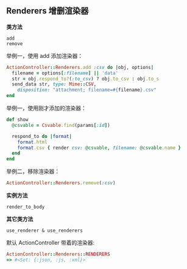 ## Renderers 增删渲染器

**类方法**

```
add
remove
```

举例一，使用 add 添加渲染器：

```ruby
ActionController::Renderers.add :csv do |obj, options|
  filename = options[:filename] || 'data'
  str = obj.respond_to?(:to_csv) ? obj.to_csv : obj.to_s
  send_data str, type: Mime::CSV,
    disposition: "attachment; filename=#{filename}.csv"
end
```

举例一，使用刚才添加的渲染器：

```ruby
def show
  @csvable = Csvable.find(params[:id])

  respond_to do |format|
    format.html
    format.csv { render csv: @csvable, filename: @csvable.name }
  end
end
```

举例二，移除渲染器：

```ruby
ActionController::Renderers.remove(:csv)
```

**实例方法**

```
render_to_body
```

**其它类方法**

```
use_renderer & use_renderers
```

默认 ActionController 带着的渲染器:

```ruby
ActionController::Renderers::RENDERERS
=> #<Set: {:json, :js, :xml}>
```
